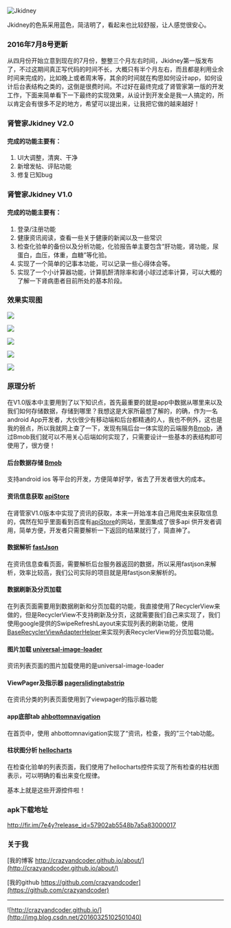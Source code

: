 
![Jkidney](http://img.blog.csdn.net/20160711131314101)

Jkidney的色系采用蓝色，简洁明了，看起来也比较舒服，让人感觉很安心。

### 2016年7月8号更新


从四月份开始立意到现在的7月份，整整三个月左右时间，Jkidney第一版发布了，不过这期间真正写代码的时间不长，大概只有半个月左右，而且都是利用业余时间来完成的，比如晚上或者周末等，其余的时间就在构思如何设计app，如何设计后台表结构之类的，这倒是很费时间。不过好在最终完成了肾管家第一版的开发工作，下面来简单看下一下最终的实现效果，从设计到开发全是我一人搞定的，所以肯定会有很多不足的地方，希望可以提出来，让我把它做的越来越好！
### 肾管家Jkidney V2.0
#### 完成的功能主要有：

 1. UI大调整，清爽、干净
 2. 新增发帖、评贴功能
 3. 修复已知bug

### 肾管家Jkidney V1.0
#### 完成的功能主要有：
1. 登录/注册功能
1. 健康资讯阅读，查看一些关于健康的新闻以及一些常识
1. 检查化验单的备份以及分析功能，化验报告单主要包含“肝功能，肾功能，尿蛋白，血压，体重，血糖”等化验。
1. 实现了一个简单的记事本功能，可以记录一些心得体会等。
1. 实现了一个小计算器功能，计算肌酐清除率和肾小球过滤率计算，可以大概的了解一下肾病患者目前所处的基本阶段。


### 效果实现图
![](http://img.blog.csdn.net/20160721095006244)

![](http://img.blog.csdn.net/20160721095016361)

![](http://img.blog.csdn.net/20160721095035947)

![](http://img.blog.csdn.net/20160721095048502)

![](http://img.blog.csdn.net/20160721095057932)




### 原理分析

在V1.0版本中主要用到了以下知识点，首先最重要的就是app中数据从哪里来以及我们如何存储数据，存储到哪里？我想这是大家所最想了解的，的确，作为一名android  App开发者，大伙很少有移动端和后台都精通的人，我也不例外，这也是我的弱点，所以我就网上查了一下，发现有隔后台一体实现的云端服务[Bmob](http://www.bmob.cn//)，通过Bmob我们就可以不用关心后端如何实现了，只需要设计一些基本的表结构即可使用了，很方便！

#### 后台数据存储 [Bmob](http://www.bmob.cn//)
支持android ios 等平台的开发，方便简单好学，省去了开发者很大的成本。

#### 资讯信息获取 [apiStore](http://apistore.baidu.com/)
在肾管家V1.0版本中实现了资讯的获取，本来一开始准本自己用爬虫来获取信息的，偶然在知乎里面看到百度有[apiStore](http://apistore.baidu.com/)的网站，里面集成了很多api 供开发者调用，简单方便，开发者只需要解析一下返回的结果就行了，简直神了。

#### 数据解析 [fastJson](https://github.com/alibaba/fastjson)

在资讯信息查看页面，需要解析后台服务器返回的数据，所以采用fastjson来解析，效率比较高，我们公司实际的项目就是用fastjson来解析的。

#### 数据刷新及分页加载
在列表页面需要用到数据刷新和分页加载的功能，我直接使用了RecyclerView来做的，但是RecyclerView不支持刷新及分页，这就需要我们自己来实现了，我们使用google提供的SwipeRefreshLayout来实现列表的刷新功能，使用
[BaseRecyclerViewAdapterHelper](https://github.com/CymChad/BaseRecyclerViewAdapterHelper)来实现列表RecyclerView的分页加载功能。


#### 图片加载 [universal-image-loader](https://github.com/nostra13/Android-Universal-Image-Loader)

资讯列表页面的图片加载使用的是universal-image-loader

#### ViewPager及指示器 [pagerslidingtabstrip](https://github.com/astuetz/PagerSlidingTabStrip)
 
 在资讯分类的列表页面使用到了viewpager的指示器功能
 
#### app底部tab [ahbottomnavigation](https://github.com/aurelhubert/ahbottomnavigation)

在首页中，使用 ahbottomnavigation实现了“资讯，检查，我的”三个tab功能。

#### 柱状图分析 [hellocharts](https://github.com/lecho/hellocharts-android)
在检查化验单的列表页面，我们使用了hellocharts控件实现了所有检查的柱状图表示，可以明确的看出来变化规律。

基本上就是这些开源控件啦！


### apk下载地址
http://fir.im/7e4y?release_id=57902ab5548b7a5a83000017




### 关于我
[我的博客 http://crazyandcoder.github.io/about/](http://crazyandcoder.github.io/about/)

[我的github https://github.com/crazyandcoder](https://github.com/crazyandcoder)



----------
![http://crazyandcoder.github.io/](http://img.blog.csdn.net/20160325102501040)

